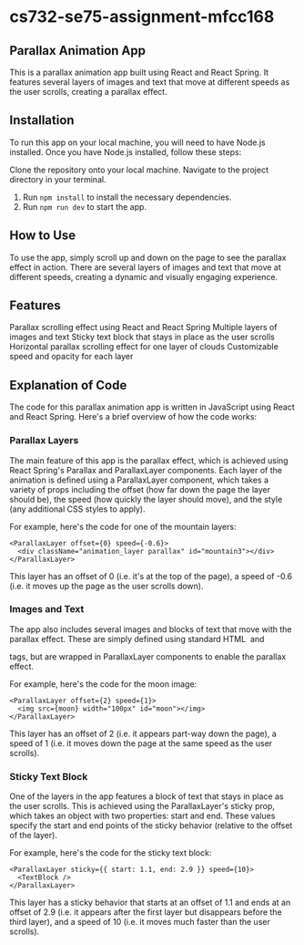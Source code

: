 # cs732-se75-assignment-mfcc168

## Parallax Animation App
This is a parallax animation app built using React and React Spring. It features several layers of images and text that move at different speeds as the user scrolls, creating a parallax effect.

## Installation
To run this app on your local machine, you will need to have Node.js installed. Once you have Node.js installed, follow these steps:

Clone the repository onto your local machine.
Navigate to the project directory in your terminal.
1. Run ```npm install``` to install the necessary dependencies.
2. Run ```npm run dev``` to start the app.
## How to Use
To use the app, simply scroll up and down on the page to see the parallax effect in action. There are several layers of images and text that move at different speeds, creating a dynamic and visually engaging experience.

## Features
Parallax scrolling effect using React and React Spring
Multiple layers of images and text
Sticky text block that stays in place as the user scrolls
Horizontal parallax scrolling effect for one layer of clouds
Customizable speed and opacity for each layer

## Explanation of Code
The code for this parallax animation app is written in JavaScript using React and React Spring. Here's a brief overview of how the code works:

### Parallax Layers
The main feature of this app is the parallax effect, which is achieved using React Spring's Parallax and ParallaxLayer components. Each layer of the animation is defined using a ParallaxLayer component, which takes a variety of props including the offset (how far down the page the layer should be), the speed (how quickly the layer should move), and the style (any additional CSS styles to apply).

For example, here's the code for one of the mountain layers:

```
<ParallaxLayer offset={0} speed={-0.6}>
  <div className="animation_layer parallax" id="mountain3"></div>
</ParallaxLayer>
```

This layer has an offset of 0 (i.e. it's at the top of the page), a speed of -0.6 (i.e. it moves up the page as the user scrolls down).

### Images and Text
The app also includes several images and blocks of text that move with the parallax effect. These are simply defined using standard HTML <img> and <div> tags, but are wrapped in ParallaxLayer components to enable the parallax effect.

For example, here's the code for the moon image:

```
<ParallaxLayer offset={2} speed={1}>
  <img src={moon} width="100px" id="moon"></img>
</ParallaxLayer>
```

This layer has an offset of 2 (i.e. it appears part-way down the page), a speed of 1 (i.e. it moves down the page at the same speed as the user scrolls).

### Sticky Text Block
One of the layers in the app features a block of text that stays in place as the user scrolls. This is achieved using the ParallaxLayer's sticky prop, which takes an object with two properties: start and end. These values specify the start and end points of the sticky behavior (relative to the offset of the layer).

For example, here's the code for the sticky text block:

```
<ParallaxLayer sticky={{ start: 1.1, end: 2.9 }} speed={10}>
  <TextBlock />
</ParallaxLayer>
```

This layer has a sticky behavior that starts at an offset of 1.1 and ends at an offset of 2.9 (i.e. it appears after the first layer but disappears before the third layer), and a speed of 10 (i.e. it moves much faster than the user scrolls).
